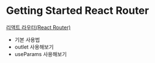 # Getting Started React Router

[리액트 라우터(React Router)](https://reactrouter.com/en/main)

- 기본 사용법
- outlet 사용해보기
- useParams 사용해보기
